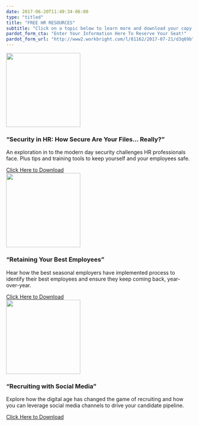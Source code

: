 ```yaml
---
date: 2017-06-20T11:49:34-06:00
type: "titled"
title: "FREE HR RESOURCES"
subtitle: "Click on a topic below to learn more and download your copy!"
pardot_form_cta: "Enter Your Information Here To Reserve Your Seat!"
pardot_form_url: "http://www2.workbright.com/l/81162/2017-07-21/d3q69b"
---
```


<div class='paper'>
  <div class='row'>
    <div class='col-md-4'>
      <div class='text-center'><img src="/images/landing/security-in-hr-paperback.png" height="200px"></div>
      <h3>“Security in HR: How Secure Are Your Files… Really?”</h3>      
      <p>An exploration in to the modern day security challenges HR professionals face. Plus tips and training tools to keep yourself and your employees safe.</p>
      <a href="/security-in-hr">Click Here to Download</a>
    </div>
    <div class='col-md-4'>
      <div class='text-center'><img src="/images/landing/retention-flipbook.png" height="200px"></div>
      <h3>“Retaining Your Best Employees”</h3>
      <p>Hear how the best seasonal employers have implemented process to identify their best employees and ensure they keep coming back, year-over-year.</p>
      <a href="/retention">Click Here to Download</a>
    </div>
    <div class='col-md-4'>
      <div class='text-center'><img src="/images/landing/socialrecruiting-paperback.png" height="200px"></div>
      <h3>“Recruiting with Social Media”</h3>
      <p>Explore how the digital age has changed the game of recruiting and how you can leverage social media channels to drive your candidate pipeline.</p>
      <a href="/socialrecruiting">Click Here to Download</a>
    </div>
  </div>
</div>